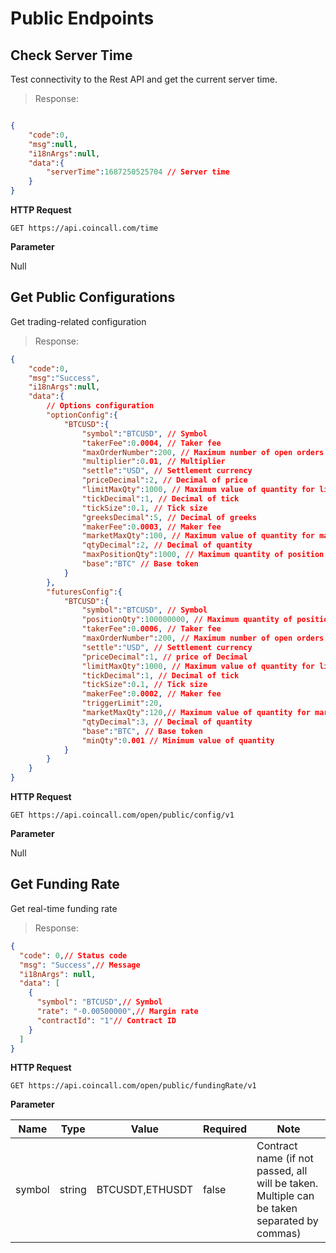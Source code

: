 # Public Endpoints

## Check Server Time

Test connectivity to the Rest API and get the current server time.

> Response:

```json

{
    "code":0,
    "msg":null,
    "i18nArgs":null,
    "data":{
        "serverTime":1687250525704 // Server time
    }
}
```

**HTTP Request**

`GET https://api.coincall.com/time`

**Parameter**

Null

## Get Public Configurations

Get trading-related configuration

> Response:

```json
{
    "code":0,
    "msg":"Success",
    "i18nArgs":null,
    "data":{
        // Options configuration
        "optionConfig":{
            "BTCUSD":{
                "symbol":"BTCUSD", // Symbol
                "takerFee":0.0004, // Taker fee
                "maxOrderNumber":200, // Maximum number of open orders
                "multiplier":0.01, // Multiplier
                "settle":"USD", // Settlement currency
                "priceDecimal":2, // Decimal of price
                "limitMaxQty":1000, // Maximum value of quantity for limit order
                "tickDecimal":1, // Decimal of tick
                "tickSize":0.1, // Tick size
                "greeksDecimal":5, // Decimal of greeks
                "makerFee":0.0003, // Maker fee
                "marketMaxQty":100, // Maximum value of quantity for market order
                "qtyDecimal":2, // Decimal of quantity
                "maxPositionQty":1000, // Maximum quantity of position
                "base":"BTC" // Base token
            }
        },
        "futuresConfig":{
            "BTCUSD":{
                "symbol":"BTCUSD", // Symbol
                "positionQty":100000000, // Maximum quantity of position
                "takerFee":0.0006, // Taker fee
                "maxOrderNumber":200, // Maximum number of open orders
                "settle":"USD", // Settlement currency
                "priceDecimal":1, // price of Decimal
                "limitMaxQty":1000, // Maximum value of quantity for limit order
                "tickDecimal":1, // Decimal of tick
                "tickSize":0.1, // Tick size
                "makerFee":0.0002, // Maker fee
                "triggerLimit":20, 
                "marketMaxQty":120,// Maximum value of quantity for market order
                "qtyDecimal":3, // Decimal of quantity
                "base":"BTC", // Base token
                "minQty":0.001 // Minimum value of quantity
            }
        }
    }
}
```


**HTTP Request**

`GET https://api.coincall.com/open/public/config/v1`

**Parameter**

Null

## Get Funding Rate

Get real-time funding rate

> Response:

```json
{
  "code": 0,// Status code
  "msg": "Success",// Message
  "i18nArgs": null,
  "data": [
    {
      "symbol": "BTCUSD",// Symbol
      "rate": "-0.00500000",// Margin rate
      "contractId": "1"// Contract ID
    }
  ]
}
```

**HTTP Request**

`GET https://api.coincall.com/open/public/fundingRate/v1`

**Parameter**

Name | Type | Value | Required | Note
---- | ---- | ----- | -------- | ----
symbol | string | BTCUSDT,ETHUSDT | false | Contract name (if not passed, all will be taken. Multiple can be taken separated by commas)
